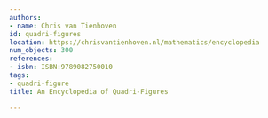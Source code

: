 ```yaml
---
authors:
- name: Chris van Tienhoven
id: quadri-figures
location: https://chrisvantienhoven.nl/mathematics/encyclopedia
num_objects: 300
references:
- isbn: ISBN:9789082750010
tags:
- quadri-figure
title: An Encyclopedia of Quadri-Figures

---
```



